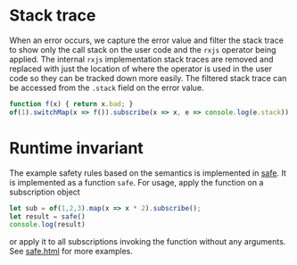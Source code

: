 Stack trace
===========
When an error occurs, we capture the error value and filter the stack trace to
show only the call stack on the user code and the `rxjs` operator being
applied. The internal `rxjs` implementation stack traces are removed and
replaced with just the location of where the operator is used in the user code
so they can be tracked down more easily.
The filtered stack trace can be accessed from the `.stack` field on the error
value.

```javascript
function f(x) { return x.bad; }
of(1).switchMap(x => f()).subscribe(x => x, e => console.log(e.stack))
```

Runtime invariant
=================
The example safety rules based on the semantics is implemented in
[safe](safe.js). It is implemented as a function `safe`. For usage, apply the
function on a subscription object
```javascript
let sub = of(1,2,3).map(x => x * 2).subscribe();
let result = safe()
console.log(result)
```

or apply it to all subscriptions invoking the function without any arguments.
See [safe.html](safe.html) for more examples.

